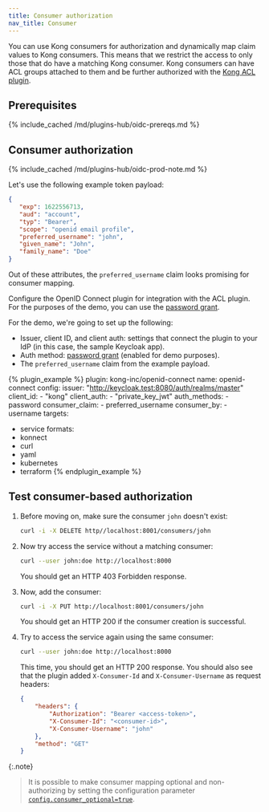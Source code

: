 ```yaml
---
title: Consumer authorization
nav_title: Consumer
---
```


You can use Kong consumers for authorization and dynamically map
claim values to Kong consumers. This means that we restrict the access to
only those that do have a matching Kong consumer. Kong consumers can have ACL
groups attached to them and be further authorized with the
[Kong ACL plugin](/hub/kong-inc/acl/).

## Prerequisites

{% include_cached /md/plugins-hub/oidc-prereqs.md %}

## Consumer authorization

{% include_cached /md/plugins-hub/oidc-prod-note.md %}

Let's use the following example token payload:

```json
{
   "exp": 1622556713,
   "aud": "account",
   "typ": "Bearer",
   "scope": "openid email profile",
   "preferred_username": "john",
   "given_name": "John",
   "family_name": "Doe"
}
```

Out of these attributes, the `preferred_username` claim looks promising for consumer mapping.

Configure the OpenID Connect plugin for integration with the ACL plugin.
For the purposes of the demo, you can use the 
[password grant](/hub/kong-inc/openid-connect/how-to/authentication/password-grant/).

For the demo, we're going to set up the following:
* Issuer, client ID, and client auth: settings that connect the plugin to your IdP (in this case, the sample Keycloak app).
* Auth method: [password grant](/hub/kong-inc/openid-connect/how-to/authentication/password-grant/)
 (enabled for demo purposes).
* The `preferred_username` claim from the example payload.

<!-- vale off-->
{% plugin_example %}
plugin: kong-inc/openid-connect
name: openid-connect
config:
  issuer: "http://keycloak.test:8080/auth/realms/master"
  client_id: 
    - "kong"
  client_auth: 
    - "private_key_jwt"
  auth_methods:
    - password
  consumer_claim:
    - preferred_username
  consumer_by:
    - username
targets:
  - service
formats:
  - konnect
  - curl
  - yaml
  - kubernetes
  - terraform
{% endplugin_example %}
<!--vale on -->

## Test consumer-based authorization

1. Before moving on, make sure the consumer `john` doesn't exist:

    ```bash
    curl -i -X DELETE http//localhost:8001/consumers/john
    ```

2. Now try access the service without a matching consumer:

    ```bash
    curl --user john:doe http://localhost:8000
    ```

    You should get an HTTP 403 Forbidden response.

3. Now, add the consumer:

    ```bash
    curl -i -X PUT http://localhost:8001/consumers/john
    ```

    You should get an HTTP 200 if the consumer creation is successful.

4. Try to access the service again using the same consumer:

    ```bash
    curl --user john:doe http://localhost:8000
    ```

    This time, you should get an HTTP 200 response. 
    You should also see that the plugin added `X-Consumer-Id` and `X-Consumer-Username` as request headers:

    ```json
    {
        "headers": {
            "Authorization": "Bearer <access-token>",
            "X-Consumer-Id": "<consumer-id>",
            "X-Consumer-Username": "john"
        },
        "method": "GET"
    }
    ```

{:.note}
> It is possible to make consumer mapping optional and non-authorizing by setting the configuration parameter 
[`config.consumer_optional=true`](/hub/kong-inc/openid-connect/configuration/#consumer_optional).